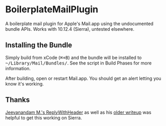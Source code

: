# BoilerplateMailPlugin

A boilerplate mail plugin for Apple's Mail.app using the undocumented bundle APIs. 
Works with 10.12.4 (Sierra), untested elsewhere.

## Installing the Bundle
Simply build from xCode (<kbd>⌘+B</kbd>) and the bundle will be installed 
to <samp>~/Library/Mail/Bundles/</samp>. See the script in Build Phases for more information.

After building, open or restart Mail.app. You should get an alert letting you know it's working.

## Thanks
[Jeevanandam M.'s ReplyWithHeader](https://github.com/jeevatkm/ReplyWithHeader) as well as his
[older writeup](https://myjeeva.com/mail-app-plugin-development.html) was helpful to get this
working on Sierra.
